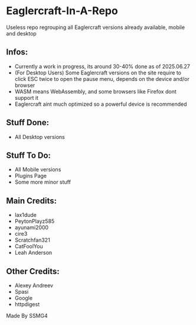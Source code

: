 # Eaglercraft-In-A-Repo
Useless repo regrouping all Eaglercraft versions already available, mobile and desktop

## Infos:

- Currently a work in progress, its around 30-40% done as of 2025.06.27
- (For Desktop Users) Some Eaglercraft versions on the site require to click ESC twice to open the pause menu, depends on the device and/or browser
- WASM means WebAssembly, and some browsers like Firefox dont support it
- Eaglercraft aint much optimized so a powerful device is recommended

## Stuff Done:
- All Desktop versions

## Stuff To Do:
- All Mobile versions
- Plugins Page
- Some more minor stuff

## Main Credits:
- lax1dude
- PeytonPlayz585
- ayunami2000
- cire3
- Scratchfan321
- CatFoolYou
- Leah Anderson

## Other Credits:
- Alexey Andreev
- Spasi
- Google
- httpdigest

Made By SSMG4
